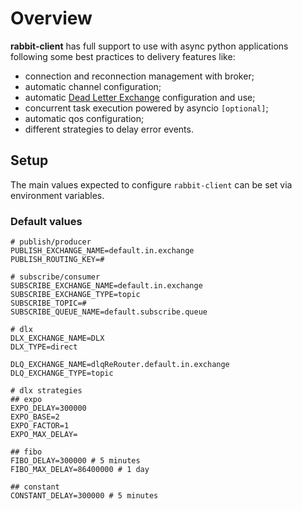 # Overview

**rabbit-client** has full support to use with async python applications following some best practices to delivery features like:  

- connection and reconnection management with broker;  
- automatic channel configuration;  
- automatic [Dead Letter Exchange](https://www.rabbitmq.com/dlx.html) configuration and use;  
- concurrent task execution powered by asyncio `[optional]`;  
- automatic qos configuration;
- different strategies to delay error events.

## Setup

The main values expected to configure `rabbit-client` can be set via environment variables.

### Default values

```.env
# publish/producer
PUBLISH_EXCHANGE_NAME=default.in.exchange
PUBLISH_ROUTING_KEY=#

# subscribe/consumer
SUBSCRIBE_EXCHANGE_NAME=default.in.exchange
SUBSCRIBE_EXCHANGE_TYPE=topic
SUBSCRIBE_TOPIC=#
SUBSCRIBE_QUEUE_NAME=default.subscribe.queue

# dlx
DLX_EXCHANGE_NAME=DLX
DLX_TYPE=direct

DLQ_EXCHANGE_NAME=dlqReRouter.default.in.exchange
DLQ_EXCHANGE_TYPE=topic

# dlx strategies
## expo
EXPO_DELAY=300000
EXPO_BASE=2
EXPO_FACTOR=1
EXPO_MAX_DELAY=

## fibo
FIBO_DELAY=300000 # 5 minutes
FIBO_MAX_DELAY=86400000 # 1 day

## constant
CONSTANT_DELAY=300000 # 5 minutes
```
